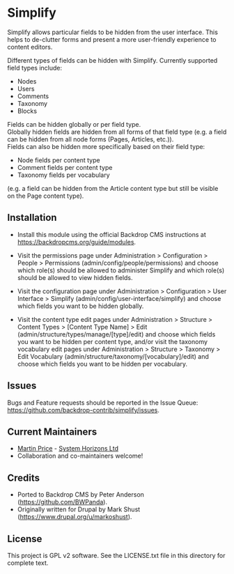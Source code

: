 Simplify
========

Simplify allows particular fields to be hidden from the user interface. This
helps to de-clutter forms and present a more user-friendly experience to content
editors.

Different types of fields can be hidden with Simplify. Currently supported field
types include:

- Nodes
- Users
- Comments
- Taxonomy
- Blocks

Fields can be hidden globally or per field type.  
Globally hidden fields are hidden from all forms of that field type (e.g. a
field can be hidden from all node forms (Pages, Articles, etc.)).  
Fields can also be hidden more specifically based on their field type:

- Node fields per content type
- Comment fields per content type
- Taxonomy fields per vocabulary

(e.g. a field can be hidden from the Article content type but still be visible
on the Page content type).

Installation
------------

- Install this module using the official Backdrop CMS instructions at
  https://backdropcms.org/guide/modules.

- Visit the permissions page under Administration > Configuration > People >
  Permissions (admin/config/people/permissions) and choose which role(s) should
  be allowed to administer Simplify and which role(s) should be allowed to view
  hidden fields.

- Visit the configuration page under Administration > Configuration > User
  Interface > Simplify (admin/config/user-interface/simplify) and choose which
  fields you want to be hidden globally.

- Visit the content type edit pages under Administration > Structure > Content
  Types > [Content Type Name] > Edit (admin/structure/types/manage/[type]/edit)
  and choose which fields you want to be hidden per content type, and/or visit
  the taxonomy vocabulary edit pages under Administration > Structure >
  Taxonomy > Edit Vocabulary (admin/structure/taxonomy/[vocabulary]/edit) and
  choose which fields you want to be hidden per vocabulary.

Issues
------

Bugs and Feature requests should be reported in the Issue Queue:
https://github.com/backdrop-contrib/simplify/issues.

Current Maintainers
-------------------

- [Martin Price](https://github.com/yorkshire-pudding) - [System Horizons Ltd](https://www.systemhorizons.co.uk)
- Collaboration and co-maintainers welcome!

Credits
-------

- Ported to Backdrop CMS by Peter Anderson (https://github.com/BWPanda).
- Originally written for Drupal by Mark Shust
  (https://www.drupal.org/u/markoshust).

License
-------

This project is GPL v2 software. See the LICENSE.txt file in this directory for
complete text.
